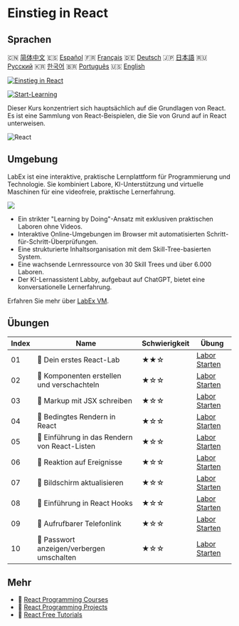 # Einstieg in React

## Sprachen

🇨🇳 [简体中文](README_zh.md) 🇪🇸 [Español](README_es.md) 🇫🇷 [Français](README_fr.md) 🇩🇪 [Deutsch](README_de.md) 🇯🇵 [日本語](README_ja.md) 🇷🇺 [Русский](README_ru.md) 🇰🇷 [한국어](README_ko.md) 🇧🇷 [Português](README_pt.md) 🇺🇸 [English](README.md) 

[![Einstieg in React](https://cover-creator.labex.io/quick-start-with-react.png?lang=de)](https://labex.io/de/courses/quick-start-with-react)

[![Start-Learning](https://img.shields.io/badge/Start-Learning-whitesmoke?style=for-the-badge)](https://labex.io/de/courses/quick-start-with-react)

Dieser Kurs konzentriert sich hauptsächlich auf die Grundlagen von React. Es ist eine Sammlung von React-Beispielen, die Sie von Grund auf in React unterweisen.

![React](https://img.shields.io/badge/React-whitesmoke?style=for-the-badge&logo=react)


## Umgebung

LabEx ist eine interaktive, praktische Lernplattform für Programmierung und Technologie. Sie kombiniert Labore, KI-Unterstützung und virtuelle Maschinen für eine videofreie, praktische Lernerfahrung.

![](https://tutorial-screenshot.getvm.io/images/vm-1725247253.png)

- Ein strikter "Learning by Doing"-Ansatz mit exklusiven praktischen Laboren ohne Videos.
- Interaktive Online-Umgebungen im Browser mit automatisierten Schritt-für-Schritt-Überprüfungen.
- Eine strukturierte Inhaltsorganisation mit dem Skill-Tree-basierten System.
- Eine wachsende Lernressource von 30 Skill Trees und über 6.000 Laboren.
- Der KI-Lernassistent Labby, aufgebaut auf ChatGPT, bietet eine konversationelle Lernerfahrung.

Erfahren Sie mehr über [LabEx VM](https://support.labex.io/using-labex/virtual-machine).

## Übungen

|   Index | Name                                          | Schwierigkeit   | Übung                                                                                                                     |
|---------|-----------------------------------------------|-----------------|---------------------------------------------------------------------------------------------------------------------------|
|      01 | 📖 Dein erstes React-Lab                      | ★★☆             | <a target='_blank' href='https://labex.io/de/tutorials/react-your-first-react-lab-92968'>Labor Starten</a>                |
|      02 | 📖 Komponenten erstellen und verschachteln    | ★☆☆             | <a target='_blank' href='https://labex.io/de/tutorials/react-creating-and-nesting-components-100371'>Labor Starten</a>    |
|      03 | 📖 Markup mit JSX schreiben                   | ★☆☆             | <a target='_blank' href='https://labex.io/de/tutorials/react-writing-markup-with-jsx-100376'>Labor Starten</a>            |
|      04 | 📖 Bedingtes Rendern in React                 | ★☆☆             | <a target='_blank' href='https://labex.io/de/tutorials/react-conditional-rendering-in-react-100370'>Labor Starten</a>     |
|      05 | 📖 Einführung in das Rendern von React-Listen | ★☆☆             | <a target='_blank' href='https://labex.io/de/tutorials/react-rendering-react-lists-introduction-100372'>Labor Starten</a> |
|      06 | 📖 Reaktion auf Ereignisse                    | ★☆☆             | <a target='_blank' href='https://labex.io/de/tutorials/react-responding-to-events-100373'>Labor Starten</a>               |
|      07 | 📖 Bildschirm aktualisieren                   | ★☆☆             | <a target='_blank' href='https://labex.io/de/tutorials/react-updating-the-screen-100374'>Labor Starten</a>                |
|      08 | 📖 Einführung in React Hooks                  | ★☆☆             | <a target='_blank' href='https://labex.io/de/tutorials/react-react-hooks-introduction-100375'>Labor Starten</a>           |
|      09 | 📖 Aufrufbarer Telefonlink                    | ★☆☆             | <a target='_blank' href='https://labex.io/de/tutorials/react-callable-telephone-link-38342'>Labor Starten</a>             |
|      10 | 📖 Passwort anzeigen/verbergen umschalten     | ★☆☆             | <a target='_blank' href='https://labex.io/de/tutorials/react-show-hide-password-toggle-38358'>Labor Starten</a>           |

## Mehr

- 🔗 [React Programming Courses](https://github.com/labex-labs/awesome-programming-courses)
- 🔗 [React Programming Projects](https://github.com/labex-labs/awesome-programming-projects)
- 🔗 [React Free Tutorials](https://github.com/labex-labs/react-free-tutorials)


